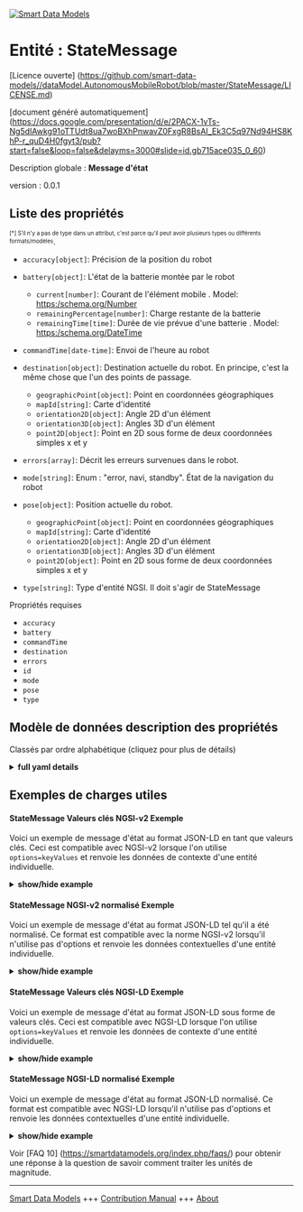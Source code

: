 <!-- 10-Header -->    
[![Smart Data Models](https://smartdatamodels.org/wp-content/uploads/2022/01/SmartDataModels_logo.png "Logo")](https://smartdatamodels.org)    
Entité : StateMessage    
=====================<!-- /10-Header -->    
<!-- 15-License -->    
[Licence ouverte] (https://github.com/smart-data-models//dataModel.AutonomousMobileRobot/blob/master/StateMessage/LICENSE.md)    
[document généré automatiquement] (https://docs.google.com/presentation/d/e/2PACX-1vTs-Ng5dIAwkg91oTTUdt8ua7woBXhPnwavZ0FxgR8BsAI_Ek3C5q97Nd94HS8KhP-r_quD4H0fgyt3/pub?start=false&loop=false&delayms=3000#slide=id.gb715ace035_0_60)    
<!-- /15-License -->    
<!-- 20-Description -->    
Description globale : **Message d'état**    
version : 0.0.1    
<!-- /20-Description -->    
<!-- 30-PropertiesList -->    
## Liste des propriétés    
<sup><sub>[*] S'il n'y a pas de type dans un attribut, c'est parce qu'il peut avoir plusieurs types ou différents formats/modèles</sub></sup>.    
- `accuracy[object]`: Précision de la position du robot  	    
- `battery[object]`: L'état de la batterie montée par le robot  	- `current[number]`: Courant de l'élément mobile  . Model: [ https:/schema.org/Number]( https:/schema.org/Number)    
	- `remainingPercentage[number]`: Charge restante de la batterie      
	- `remainingTime[time]`: Durée de vie prévue d'une batterie  . Model: [ https:/schema.org/DateTime]( https:/schema.org/DateTime)    
- `commandTime[date-time]`: Envoi de l'heure au robot  - `destination[object]`: Destination actuelle du robot. En principe, c'est la même chose que l'un des points de passage.  	- `geographicPoint[object]`: Point en coordonnées géographiques      
	- `mapId[string]`: Carte d'identité      
	- `orientation2D[object]`: Angle 2D d'un élément      
	- `orientation3D[object]`: Angles 3D d'un élément      
	- `point2D[object]`: Point en 2D sous forme de deux coordonnées simples x et y      
- `errors[array]`: Décrit les erreurs survenues dans le robot.  - `mode[string]`: Enum : "error, navi, standby". État de la navigation du robot  - `pose[object]`: Position actuelle du robot.  	- `geographicPoint[object]`: Point en coordonnées géographiques      
	- `mapId[string]`: Carte d'identité      
	- `orientation2D[object]`: Angle 2D d'un élément      
	- `orientation3D[object]`: Angles 3D d'un élément      
	- `point2D[object]`: Point en 2D sous forme de deux coordonnées simples x et y      
- `type[string]`: Type d'entité NGSI. Il doit s'agir de StateMessage  <!-- /30-PropertiesList -->    
<!-- 35-RequiredProperties -->    
Propriétés requises    
- `accuracy`  - `battery`  - `commandTime`  - `destination`  - `errors`  - `id`  - `mode`  - `pose`  - `type`  <!-- /35-RequiredProperties -->    
<!-- 40-RequiredProperties -->    
<!-- /40-RequiredProperties -->    
<!-- 50-DataModelHeader -->    
## Modèle de données description des propriétés    
Classés par ordre alphabétique (cliquez pour plus de détails)    
<!-- /50-DataModelHeader -->    
<!-- 60-ModelYaml -->    
<details><summary><strong>full yaml details</strong></summary>      
```yaml    
StateMessage:      
  description: State message      
  properties:      
    accuracy:      
      additionalProperties: false      
      description: Position accuracy of the robot      
      properties:      
        covariance:      
          description: Error covariance matrix of estimated position      
          items:      
            type: number      
          type: array      
          x-ngsi:      
            type: Property      
      type: object      
      x-ngsi:      
        type: Property      
    battery:      
      additionalProperties: false      
      description: The states of the battery the robot mounted      
      oneOf:      
        - required:      
            - voltage      
        - required:      
            - remainingTime      
        - required:      
            - remainingPercentage      
      properties:      
        current:      
          description: Current of the mobile element      
          type: number      
          x-ngsi:      
            model: ' https:/schema.org/Number'      
            type: Property      
            units: Ampere      
        remainingPercentage:      
          description: Remaining battery charge      
          maximum: 100      
          minimum: 0      
          type: number      
          x-ngsi:      
            type: Property      
        remainingTime:      
          description: Expected lifespan of a battery      
          format: time      
          type: string      
          x-ngsi:      
            model: ' https:/schema.org/DateTime'      
            type: Property      
        voltage:      
          description: Voltage of the mobile element      
          type: number      
          x-ngsi:      
            model: ' https:/schema.org/Number'      
            type: Property      
            units: Volt      
      type: object      
      x-ngsi:      
        type: Property      
    commandTime:      
      description: Sent time to the robot      
      format: date-time      
      type: string      
      x-ngsi:      
        type: Property      
    destination:      
      additionalProperties: false      
      description: 'Current destination of the robot. Basically, it is the same as one of the waypoints'      
      maxProperties: 3      
      properties:      
        geographicPoint:      
          additionalProperties: true      
          description: Point in geographic coordinates      
          properties:      
            altitude:      
              default: 0.0      
              description: Simple coordinate of a point      
              type: number      
              x-ngsi:      
                type: Property      
            latitude:      
              allOf:      
                - default: 0.0      
                  description: Simple coordinate of a point      
                  type: number      
                  x-ngsi:      
                    type: Property      
                - maximum: 90      
                  minimum: -90      
            longitude:      
              allOf:      
                - default: 0.0      
                  description: Simple coordinate of a point      
                  type: number      
                  x-ngsi:      
                    type: Property      
                - maximum: 180      
                  minimum: -180      
          required:      
            - latitude      
            - longitude      
            - altitude      
          type: object      
          x-ngsi:      
            type: Property      
        mapId:      
          description: Map ID      
          type: string      
          x-ngsi:      
            type: Property      
        orientation2D:      
          additionalProperties: true      
          description: 2D Angle of an element      
          properties:      
            theta:      
              default: 0.0      
              description: Simple measurement of an angle      
              type: number      
              x-ngsi:      
                type: Property      
          required:      
            - theta      
          type: object      
          x-ngsi:      
            type: Property      
        orientation3D:      
          additionalProperties: true      
          description: 3D Angles of an element      
          properties:      
            pitch:      
              default: 0.0      
              description: Simple measurement of an angle      
              type: number      
              x-ngsi:      
                type: Property      
            roll:      
              default: 0.0      
              description: Simple measurement of an angle      
              type: number      
              x-ngsi:      
                type: Property      
            yaw:      
              default: 0.0      
              description: Simple measurement of an angle      
              type: number      
              x-ngsi:      
                type: Property      
          required:      
            - roll      
            - pitch      
            - yaw      
          type: object      
          x-ngsi:      
            type: Property      
        point2D:      
          additionalProperties: true      
          description: Point in 2D as a two simple coordinates x and y      
          properties:      
            x:      
              default: 0.0      
              description: Simple coordinate of a point      
              type: number      
              x-ngsi:      
                type: Property      
            y:      
              default: 0.0      
              description: Simple coordinate of a point      
              type: number      
              x-ngsi:      
                type: Property      
          required:      
            - x      
            - y      
          type: object      
          x-ngsi:      
            type: Property      
        point3D:      
          additionalProperties: true      
          description: 'Point in 3D as a three simple coordinates x, y and z'      
          properties:      
            x:      
              default: 0.0      
              description: Simple coordinate of a point      
              type: number      
              x-ngsi:      
                type: Property      
            y:      
              default: 0.0      
              description: Simple coordinate of a point      
              type: number      
              x-ngsi:      
                type: Property      
            z:      
              default: 0.0      
              description: Simple coordinate of a point      
              type: number      
              x-ngsi:      
                type: Property      
          required:      
            - x      
            - y      
            - z      
          type: object      
          x-ngsi:      
            type: Property      
      type: object      
      x-ngsi:      
        type: Property      
    errors:      
      description: Describes the errors that occurred in the robot      
      items:      
        type: string      
      type: array      
      x-ngsi:      
        type: Property      
    mode:      
      description: 'Enum:''error, navi, standby''. Navigational status of the robot'      
      enum:      
        - error      
        - navi      
        - standby      
      type: string      
      x-ngsi:      
        type: Property      
    pose:      
      additionalProperties: false      
      description: Current position of the robot.      
      maxProperties: 3      
      properties:      
        geographicPoint:      
          additionalProperties: true      
          description: Point in geographic coordinates      
          properties:      
            altitude:      
              default: 0.0      
              description: Simple coordinate of a point      
              type: number      
              x-ngsi:      
                type: Property      
            latitude:      
              allOf:      
                - default: 0.0      
                  description: Simple coordinate of a point      
                  type: number      
                  x-ngsi:      
                    type: Property      
                - maximum: 90      
                  minimum: -90      
            longitude:      
              allOf:      
                - default: 0.0      
                  description: Simple coordinate of a point      
                  type: number      
                  x-ngsi:      
                    type: Property      
                - maximum: 180      
                  minimum: -180      
          required:      
            - latitude      
            - longitude      
            - altitude      
          type: object      
          x-ngsi:      
            type: Property      
        mapId:      
          description: Map ID      
          type: string      
          x-ngsi:      
            type: Property      
        orientation2D:      
          additionalProperties: true      
          description: 2D Angle of an element      
          properties:      
            theta:      
              default: 0.0      
              description: Simple measurement of an angle      
              type: number      
              x-ngsi:      
                type: Property      
          required:      
            - theta      
          type: object      
          x-ngsi:      
            type: Property      
        orientation3D:      
          additionalProperties: true      
          description: 3D Angles of an element      
          properties:      
            pitch:      
              default: 0.0      
              description: Simple measurement of an angle      
              type: number      
              x-ngsi:      
                type: Property      
            roll:      
              default: 0.0      
              description: Simple measurement of an angle      
              type: number      
              x-ngsi:      
                type: Property      
            yaw:      
              default: 0.0      
              description: Simple measurement of an angle      
              type: number      
              x-ngsi:      
                type: Property      
          required:      
            - roll      
            - pitch      
            - yaw      
          type: object      
          x-ngsi:      
            type: Property      
        point2D:      
          additionalProperties: true      
          description: Point in 2D as a two simple coordinates x and y      
          properties:      
            x:      
              default: 0.0      
              description: Simple coordinate of a point      
              type: number      
              x-ngsi:      
                type: Property      
            y:      
              default: 0.0      
              description: Simple coordinate of a point      
              type: number      
              x-ngsi:      
                type: Property      
          required:      
            - x      
            - y      
          type: object      
          x-ngsi:      
            type: Property      
        point3D:      
          additionalProperties: true      
          description: 'Point in 3D as a three simple coordinates x, y and z'      
          properties:      
            x:      
              default: 0.0      
              description: Simple coordinate of a point      
              type: number      
              x-ngsi:      
                type: Property      
            y:      
              default: 0.0      
              description: Simple coordinate of a point      
              type: number      
              x-ngsi:      
                type: Property      
            z:      
              default: 0.0      
              description: Simple coordinate of a point      
              type: number      
              x-ngsi:      
                type: Property      
          required:      
            - x      
            - y      
            - z      
          type: object      
          x-ngsi:      
            type: Property      
      type: object      
      x-ngsi:      
        type: Property      
    type:      
      description: NGSI Entity type. It has to be StateMessage      
      enum:      
        - StateMessage      
      type: string      
      x-ngsi:      
        type: Property      
  required:      
    - accuracy      
    - battery      
    - commandTime      
    - destination      
    - errors      
    - id      
    - mode      
    - pose      
    - type      
  type: object      
  x-derived-from: ""      
  x-disclaimer: 'Redistribution and use in source and binary forms, with or without modification, are permitted  provided that the license conditions are met. Copyleft (c) 2022 Contributors to Smart Data Models Program'      
  x-license-url: https://github.com/smart-data-models/dataModel.AutonomousMobileRobot/blob/master/StateMessage/LICENSE.md      
  x-model-schema: https://smart-data-models.github.io/dataModel.AutonomousMobileRobot/StateMessage/schema.json      
  x-model-tags: ""      
  x-version: 0.0.1      
```    
</details>      
<!-- /60-ModelYaml -->    
<!-- 70-MiddleNotes -->    
<!-- /70-MiddleNotes -->    
<!-- 80-Examples -->    
## Exemples de charges utiles    
#### StateMessage Valeurs clés NGSI-v2 Exemple    
Voici un exemple de message d'état au format JSON-LD en tant que valeurs clés. Ceci est compatible avec NGSI-v2 lorsque l'on utilise `options=keyValues` et renvoie les données de contexte d'une entité individuelle.    
<details><summary><strong>show/hide example</strong></summary>      
```json  
{  
  "id": "Robot:Mega_rover:01",  
  "type": "StateMessage",  
  "commandTime": "2019-06-07T08:39:40.064+09:00",  
  "mode": "navi",  
  "errors": [],  
  "pose": {  
    "point2D": {  
      "x": 3.402,  
      "y": 1.015  
    },  
    "orientation2D": {  
      "theta": 0.0  
    }  
  },  
  "destination": {  
    "point2D": {  
      "x": 3.411,  
      "y": 2.81  
    },  
    "orientation2D": {  
      "theta": 0.0  
    },  
    "mapId": "2345:ae43"  
  },  
  "accuracy": {  
    "covariance": [  
      0.1,  
      0.0,  
      0.0,  
      0.0,  
      0.0,  
      0.0,  
      0.0,  
      0.1,  
      0.0,  
      0.0,  
      0.0,  
      0.0,  
      0.0,  
      0.0,  
      1.7976931348623157e+308,  
      0.0,  
      0.0,  
      0.0,  
      0.0,  
      0.0,  
      0.0,  
      1.7976931348623157e+308,  
      0.0,  
      0.0,  
      0.0,  
      0.0,  
      0.0,  
      0.0,  
      1.7976931348623157e+308,  
      0.0,  
      0.0,  
      0.0,  
      0.0,  
      0.0,  
      0.0,  
      0.05  
    ]  
  },  
  "battery": {  
    "remainingPercentage": 75.4  
  }  
}  
```  
</details>    
#### StateMessage NGSI-v2 normalisé Exemple    
Voici un exemple de message d'état au format JSON-LD tel qu'il a été normalisé. Ce format est compatible avec la norme NGSI-v2 lorsqu'il n'utilise pas d'options et renvoie les données contextuelles d'une entité individuelle.    
<details><summary><strong>show/hide example</strong></summary>      
```json  
{  
  "id": "Robot:Mega_rover:01",  
  "type": "StateMessage",  
  "commandTime": {  
    "type": "DateTime",  
    "value": "2019-06-07T08:39:40.064+09:00"  
  },  
  "mode": {  
    "type": "Text",  
    "value": "navi"  
  },  
  "errors": {  
    "type": "StructuredValue",  
    "value": []  
  },  
  "pose": {  
    "type": "StructuredValue",  
    "value": {  
      "point2D": {  
        "x": 3.402,  
        "y": 1.015  
      },  
      "orientation2D": {  
        "theta": 0.0  
      }  
    }  
  },  
  "destination": {  
    "type": "StructuredValue",  
    "value": {  
      "point2D": {  
        "x": 3.411,  
        "y": 2.81  
      },  
      "orientation2D": {  
        "theta": 0.0  
      },  
      "mapId": "2345:ae43"  
    }  
  },  
  "accuracy": {  
    "type": "StructuredValue",  
    "value": {  
      "covariance": [  
        0.1,  
        0.0,  
        0.0,  
        0.0,  
        0.0,  
        0.0,  
        0.0,  
        0.1,  
        0.0,  
        0.0,  
        0.0,  
        0.0,  
        0.0,  
        0.0,  
        1.7976931348623157e+308,  
        0.0,  
        0.0,  
        0.0,  
        0.0,  
        0.0,  
        0.0,  
        1.7976931348623157e+308,  
        0.0,  
        0.0,  
        0.0,  
        0.0,  
        0.0,  
        0.0,  
        1.7976931348623157e+308,  
        0.0,  
        0.0,  
        0.0,  
        0.0,  
        0.0,  
        0.0,  
        0.05  
      ]  
    }  
  },  
  "battery": {  
    "type": "StructuredValue",  
    "value": {  
      "remainingPercentage": 75.4  
    }  
  }  
}  
```  
</details>    
#### StateMessage Valeurs clés NGSI-LD Exemple    
Voici un exemple de message d'état au format JSON-LD sous forme de valeurs clés. Ceci est compatible avec NGSI-LD lorsque l'on utilise `options=keyValues` et renvoie les données de contexte d'une entité individuelle.    
<details><summary><strong>show/hide example</strong></summary>      
```json  
{  
  "id": "urn:ngsi-ld:Robot:Mega_rover:01",  
  "type": "StateMessage",  
  "commandTime": "2019-06-07T08:39:40.064+09:00",  
  "mode": "navi",  
  "errors": [],  
  "pose": {  
    "point2D": {  
      "x": 3.402,  
      "y": 1.015  
    },  
    "orientation2D": {  
      "theta": 0.0  
    }  
  },  
  "destination": {  
    "point2D": {  
      "x": 3.411,  
      "y": 2.81  
    },  
    "orientation2D": {  
      "theta": 0.0  
    },  
    "mapId": "2345:ae43"  
  },  
  "accuracy": {  
    "covariance": [  
      0.1,  
      0.0,  
      0.0,  
      0.0,  
      0.0,  
      0.0,  
      0.0,  
      0.1,  
      0.0,  
      0.0,  
      0.0,  
      0.0,  
      0.0,  
      0.0,  
      1.7976931348623157e+308,  
      0.0,  
      0.0,  
      0.0,  
      0.0,  
      0.0,  
      0.0,  
      1.7976931348623157e+308,  
      0.0,  
      0.0,  
      0.0,  
      0.0,  
      0.0,  
      0.0,  
      1.7976931348623157e+308,  
      0.0,  
      0.0,  
      0.0,  
      0.0,  
      0.0,  
      0.0,  
      0.05  
    ]  
  },  
  "battery": {  
    "remainingPercentage": 75.4  
  },  
  "@context": [  
    "https://raw.githubusercontent.com/smart-data-models/dataModel.AutonomousMobileRobot/master/context.jsonld"  
  ]  
}  
```  
</details>    
#### StateMessage NGSI-LD normalisé Exemple    
Voici un exemple de message d'état au format JSON-LD normalisé. Ce format est compatible avec NGSI-LD lorsqu'il n'utilise pas d'options et renvoie les données contextuelles d'une entité individuelle.    
<details><summary><strong>show/hide example</strong></summary>      
```json  
{  
  "id": "urn:ngsi-ld:Robot:Mega_rover:01",  
  "type": "StateMessage",  
  "commandTime": {  
    "type": "Property",  
    "value": {  
      "@type": "Date-Time",  
      "@value": "2019-06-07T08:39:40.064+09:00"  
    }  
  },  
  "mode": {  
    "type": "Property",  
    "value": "navi"  
  },  
  "errors": {  
    "type": "Property",  
    "value": []  
  },  
  "pose": {  
    "type": "Property",  
    "value": {  
      "point2D": {  
        "x": 3.402,  
        "y": 1.015  
      },  
      "orientation2D": {  
        "theta": 0.0  
      }  
    }  
  },  
  "destination": {  
    "type": "Property",  
    "value": {  
      "point2D": {  
        "x": 3.411,  
        "y": 2.81  
      },  
      "orientation2D": {  
        "theta": 0.0  
      },  
      "mapId": "2345:ae43"  
    }  
  },  
  "accuracy": {  
    "type": "Property",  
    "value": {  
      "covariance": [  
        0.1,  
        0.0,  
        0.0,  
        0.0,  
        0.0,  
        0.0,  
        0.0,  
        0.1,  
        0.0,  
        0.0,  
        0.0,  
        0.0,  
        0.0,  
        0.0,  
        1.7976931348623157e+308,  
        0.0,  
        0.0,  
        0.0,  
        0.0,  
        0.0,  
        0.0,  
        1.7976931348623157e+308,  
        0.0,  
        0.0,  
        0.0,  
        0.0,  
        0.0,  
        0.0,  
        1.7976931348623157e+308,  
        0.0,  
        0.0,  
        0.0,  
        0.0,  
        0.0,  
        0.0,  
        0.05  
      ]  
    }  
  },  
  "battery": {  
    "type": "Property",  
    "value": {  
      "remainingPercentage": 75.4  
    }  
  },  
  "@context": [  
    "https://raw.githubusercontent.com/smart-data-models/dataModel.AutonomousMobileRobot/master/context.jsonld"  
  ]  
}  
```  
</details><!-- /80-Examples -->    
<!-- 90-FooterNotes -->    
<!-- /90-FooterNotes -->    
<!-- 95-Units -->    
Voir [FAQ 10] (https://smartdatamodels.org/index.php/faqs/) pour obtenir une réponse à la question de savoir comment traiter les unités de magnitude.    
<!-- /95-Units -->    
<!-- 97-LastFooter -->    
---    
[Smart Data Models](https://smartdatamodels.org) +++ [Contribution Manual](https://bit.ly/contribution_manual) +++ [About](https://bit.ly/Introduction_SDM)<!-- /97-LastFooter -->    
